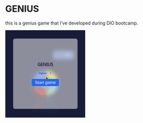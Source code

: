 # GENIUS

this is a genius game that I've developed during DIO bootcamp.

<img src="../.github/007_genius.gif" width="50%">

